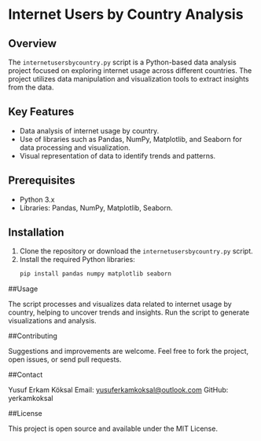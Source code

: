 # Internet Users by Country Analysis

## Overview
The `internetusersbycountry.py` script is a Python-based data analysis project focused on exploring internet usage across different countries. The project utilizes data manipulation and visualization tools to extract insights from the data.

## Key Features
- Data analysis of internet usage by country.
- Use of libraries such as Pandas, NumPy, Matplotlib, and Seaborn for data processing and visualization.
- Visual representation of data to identify trends and patterns.

## Prerequisites
- Python 3.x
- Libraries: Pandas, NumPy, Matplotlib, Seaborn.

## Installation
1. Clone the repository or download the `internetusersbycountry.py` script.
2. Install the required Python libraries:
   ```bash
   pip install pandas numpy matplotlib seaborn


##Usage

The script processes and visualizes data related to internet usage by country, helping to uncover trends and insights. Run the script to generate visualizations and analysis.

##Contributing

Suggestions and improvements are welcome. Feel free to fork the project, open issues, or send pull requests.

##Contact

Yusuf Erkam Köksal
Email: yusuferkamkoksal@outlook.com
GitHub: yerkamkoksal

##License

This project is open source and available under the MIT License.